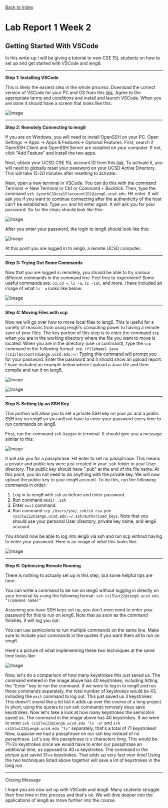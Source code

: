 [Back to Index](index.html)

# Lab Report 1 Week 2

## Getting Started With VSCode

In this write-up I will be giving a tutorial to new CSE 15L students on how to set up and get started with VSCode and ieng6.

---

**Step 1: Installing VSCode**

This is likely the easiest step in the whole process. Download the correct version of VSCode for your PC and OS from this [link](https://code.visualstudio.com/download). Agree to the appropriate terms and conditions and install and launch VSCode. When you are done it should have a screen that looks like this:

![Image](Images/VSCode.PNG)

---

**Step 2: Remotely Connecting to ieng6**

If you are on Windows, you will need to install OpenSSH on your PC. Open Settings -> Apps -> Apps & Features-> Optional Features. First, search if OpenSSH Client and OpenSSH Server are installed on your computer. If not, click "Add Feature" and install the two apps. 

Next, obtain your UCSD CSE 15L account ID from this [link](https://sdacs.ucsd.edu/~icc/index.php). To activate it, you will need to globally reset your password on your UCSD Active Directory. This will take 15-20 minutes after resetting to activate.

Next, open a new terminal in VSCode. You can do this with the command Terminal -> New Terminal or Ctrl or Command + Backtick. Then, type the command ```ssh (yourUCSDcse15laccountID)@ieng6.ucsd.edu```. Hit enter. It will ask you if you want to continue connecting after the authenticity of the host can't be established. Type ```yes``` and hit enter again. It will ask you for your password. So far the steps should look like this: 

![Image](/Images/Part3.PNG)

After you enter your password, the login to ieng6 should look like this:

![Image](/Images/Part3Again.PNG)

At this point you are logged in to ieng6, a remote UCSD computer.

---

**Step 3: Trying Out Some Commands**

Now that you are logged in remotely, you should be able to try various different commands in the command line. Feel free to experiment! Some useful commands are: ```cd```, ```cd ~```, ```ls -a```, ```ls -lat```, and more. I have included an image of what ```ls -a``` looks like below.

![Image](/Images/Part4.PNG)

---

**Step 4: Moving Files with scp**

Now we will go over how to move local files to ieng6. This is useful for a variety of reasons from using ieng6's computing power to having a remote save of your files. The key portion of this step is to enter the command ```scp``` when you are in the working directory where the file you want to move is located. When you are in the directory (use ```cd``` command), type the ```scp``` command in the following format: ```scp (fileName).java (cs15laccount)@ieng6.ucsd.edu:~/```. Typing this command will prompt you for your password. Enter the password and it should show an upload report. I have included an example below where I upload a Java file and then compile and run it on ieng6.

![Image](/Images/Part5-2.PNG)

![Image](/Images/Part5-1.PNG)

---

**Step 5: Setting Up an SSH Key**

This portion will allow you to set a private SSH key on your pc and a public SSH key on ieng6 so you will not have to enter your password every time to run commands on ieng6. 

First, run the command ```ssh-keygen``` in terminal. It should give you a message similar to this:

![Image](/Images/Part6-2.PNG)

It will ask you for a passphrase. Hit enter to set no passphrase. This means a private and public key were just created in your .ssh folder in your User directory. The public key should have ".pub" at the end of the file name. At this point, you do not need to do anything with the private key. We will now upload the public key to your ieng6 account. To do this, run the following commands in order:

1. Log in to ieng6 with ```ssh``` as before and enter password.
2. Run command ```mkdir .ssh```
3. Enter ```exit``` command.
4. Run command ```scp /Users/joe/.ssh/id_rsa.pub cs15lwi22@ieng6.ucsd.edu:~/.ssh/authorized_keys```. Note that you should use your personal User directory, private key name, and ieng6 account.

You should now be able to log into ieng6 via ssh and run scp without having to enter your password. Here is an image of what this looks like:

![Image](/Images/Part6-3.PNG)

---

**Step 6: Optimizing Remote Running**

There is nothing to actually set up in this step, but some helpful tips are here.

You can write a command to be run on ieng6 without logging in directly on your terminal by using the following format:
```ssh cs15lwi22@ieng6.ucsd.edu "(command name)"```

Assuming you have SSH keys set up, you don't even need to enter your password for this to run on ieng6. Note that as soon as the command finishes, it will log you out.

You can use semicolons to run multiple commands on the same line. Make sure to include your commands in the quotes if you want them all to run on ieng6.

Here's a picture of what implementing these two techniques at the same time looks like:

![Image](/Images/Part7.PNG)

Now, let's do a comparison of how many keystrokes this just saved us. The command entered in the image above has 40 keystrokes, including hitting the "Enter" key to run the command. If we were to log in to ieng6 and run these commands separately, the total number of keystrokes would be 43, including the ```exit``` command to log out. This just saved us 3 keystrokes. This doesn't sound like a lot but it adds up over the course of a long project. In short, using the quotes to run ssh commands remotely does save keystrokes. Now let's take a look at how many keystrokes the semicolon saved us. The command in the image above has 40 keystrokes. If we were to enter ```ssh cs15lwi22@ieng6.ucsd.edu "ls -a"``` and ```ssh cs15lwi22@ieng6.ucsd.edu "ls"``` separately, that's a total of 71 keystrokes! Now, suppose we had a passphrase on our ssh key instead of no passphrase. Let's say this passphrase is x characters long. This would be 71+2x keystrokes since we would have to enter our passphrase an additional time, as opposed to 40+x keystrokes. The command in the picture just saved 31+x keystrokes. That adds up very fast over time! Using the two techniques listed above together will save a lot of keystrokes in the long run.

---

Closing Message

I hope you are now set up with VSCode and ieng6. Many students struggle their first time in this process and that's ok. We will dive deeper into the applications of ieng6 as move further into the course.


